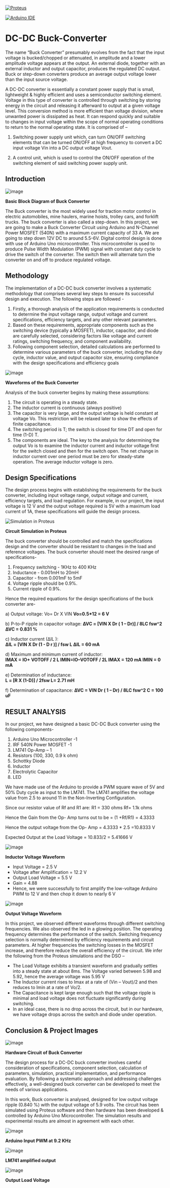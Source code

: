 <p align="center">
	
  [![Proteus](https://img.shields.io/badge/Proteus-%230079C1.svg?style=flat&logo=proteus&logoColor=white)](https://www.labcenter.com/)
	
  [![Arduino IDE](https://img.shields.io/badge/Arduino%20IDE-%2300979D.svg?style=flat&logo=arduino&logoColor=white)](https://www.arduino.cc/)
</p>

# DC-DC Buck-Converter
The name “Buck Converter” presumably evolves from the fact that the input voltage is bucked/chopped or attenuated, in amplitude and a lower amplitude voltage appears at the output. An external diode, together with an external inductor and output capacitor, produces the regulated DC output. Buck or step-down converters produce an average output voltage lower than the input source voltage. 

A DC-DC converter is essentially a constant power supply that is small, lightweight & highly efficient and uses a semiconductor switching element. Voltage in this type of converter is controlled through switching by storing energy in the circuit and releasing it afterward to output at a given voltage level. 
This conversion method is more efficient than voltage division, where unwanted power is dissipated as heat. It can respond quickly and suitable to changes in input voltage within the scope of normal operating conditions to return to the normal operating state. It is comprised of –

1.	 Switching power supply unit which, can turn ON/OFF switching elements that can be turned ON/OFF at high frequency to convert a DC input voltage Vin into a DC output voltage Vout.
	 
2.	A control unit, which is used to control the ON/OFF operation of the switching element of said switching power supply unit.

## Introduction
![image](https://github.com/user-attachments/assets/2e7f7710-cdb4-4996-8eba-17bf39216707)

**Basic Block Diagram of Buck Converter**

The Buck converter is the most widely used for traction motor control in electric automobiles, mine haulers, marine hoists, trolley cars, and forklift trucks. The buck converter is also called a step-down. In this project, we are going to make a Buck Converter Circuit using Arduino and N-Channel Power MOSFET (540N) with a maximum current capacity of 33 A. We are going to step down 12V DC to around 5.5-6V. Digital control design is done with use of Arduino Uno microcontroller. This microcontroller is used to produce Pulse Width Modulation (PWM) signal with constant duty cycle to drive the switch of the converter. The switch then will alternate turn the converter on and off to produce regulated voltage.

## Methodology 

The implementation of a DC-DC buck converter involves a systematic methodology that comprises several key steps to ensure its successful design and execution. The following steps are followed -

1.	Firstly, a thorough analysis of the application requirements is conducted to determine the input voltage range, output voltage and current specifications, efficiency targets, and any other relevant parameters. 
2.	Based on these requirements, appropriate components such as the switching device (typically a MOSFET), inductor, capacitor, and diode are carefully selected, considering factors like voltage and current ratings, switching frequency, and component availability. 
3.	Following component selection, detailed calculations are performed to determine various parameters of the buck converter, including the duty cycle, inductor value, and output capacitor size, ensuring compliance with the design specifications and efficiency goals

![image](https://github.com/user-attachments/assets/f1df633c-07cc-4f9e-ac54-71845b35eaf9)

**Waveforms of the Buck Converter**

Analysis of the buck converter begins by making these assumptions:
1.	The circuit is operating in a steady state. 
2.	The inductor current is continuous (always positive)
3.	The capacitor is very large, and the output voltage is held constant at voltage Vo. This restriction will be relaxed later to show the effects of finite capacitance.
4.	The switching period is T; the switch is closed for time DT and open for time (1-D) T. 
5.	The components are ideal. The key to the analysis for determining the output Vo is to examine the inductor current and inductor voltage first for the switch closed and then for the switch open. The net change in inductor current over one period must be zero for steady-state operation. The average inductor voltage is zero.

## Design Specifications
The design process begins with establishing the requirements for the buck converter, including input voltage range, output voltage and current, efficiency targets, and load regulation. For example, in our project, the input voltage is 12 V and the output voltage required is 5V with a maximum load current of 1A, these specifications will guide the design process.

![Simulation in Proteus](https://github.com/user-attachments/assets/a8630a2d-694a-4d1d-88eb-cbc7dda3ada6)

**Circuit Simulation in Proteus**

The buck converter should be controlled and match the specifications design and the converter should be resistant to changes in the load and reference voltages. The buck converter should meet the desired range of specifications-

1.	Frequency switching - 1KHz to 400 KHz 
2.	Inductance - 0.001mH to 20mH 
3.	Capacitor - from 0.001mF to 5mF
4.	Voltage ripple should be 0.9%. 
5.	Current ripple of 0.9%.

Hence the required equations for the design specifications of the buck converter are-

a)	Output voltage:	 Vo= Dr X VIN
			  **Vo=0.5*12 = 6 V**

b)	P-to-P ripple in capacitor voltage:	
			**∆VC = [VIN X Dr ( 1 – Dr)] / 8LC fsw^2
			∆VC = 0.831 %**

c)	Inductor current (∆IL ): 	
			**∆IL = [VIN X Dr (1 - D r )] / fsw L 
			∆IL = 60 mA**

d)	Maximum and minimum current of inductor: 							
      **IMAX = IO+ VOTOFF / 2 L 
			IMIN=IO–VOTOFF / 2L 
			IMAX = 120 mA
			IMIN = 0 mA**

e)	Determination of inductance: 	
			**L = [R X (1-D)] / 2fsw
			L= 2.71 mH**

f)	Determination of capacitance: 
			**∆VC = VIN Dr ( 1 – Dr) / 8LC fsw^2
			C = 100 uF**

## RESULT ANALYSIS

In our project, we have designed a basic DC-DC Buck converter using the following components-
1.	Arduino Uno Microcontroller -1
2.	IRF 540N Power MOSFET -1
3.	LM741 Op-Amp – 1
4.	Resistors (100, 330, 0.9 k ohm)
5.	Schottky Diode
6.	Inductor 
7.	Electrolytic Capacitor
8.	LED

We have made use of the Arduino to provide a PWM square wave of 5V and 50% Duty cycle as input to the LM741. The LM741 amplifies the voltage value from 2.5 to around 11 in the Non-Inverting Configuration.

Since our resistor value of Rf and R1 are: R1 = 330 ohms 		Rf= 1.1k ohms

Hence the Gain from the Op- Amp turns out to be = (1 +Rf/R1) = 4.3333

Hence the output voltage from the Op- Amp = 4.3333 * 2.5 =10.8333 V

Expected Output at the Load Voltage = 10.833/2 = 5.41666 V

![image](https://github.com/user-attachments/assets/1a263f78-14ba-4960-a30e-82355a457d98)

**Inductor Voltage Waveform**

- Input Voltage = 2.5 V
- Voltage after Amplification = 12.2 V
- Output Load Voltage = 5.5 V
- Gain = 4.88
- Hence, we were successfully to first amplify the low-voltage Arduino PWM to 12 V and then chop it down to nearly 6 V

![image](https://github.com/user-attachments/assets/6f3971f8-24cf-4150-8149-136f9cdcce26)

**Output Voltage Waveform**

In this project, we observed different waveforms through different switching frequencies. We also observed the led in a glowing position. The operating frequency determines the performance of the switch.
Switching frequency selection is normally determined by efficiency requirements and circuit parameters. At higher frequencies the switching losses in the MOSFET increase, and therefore reduce the overall efficiency of the circuit.
We infer the following from the Proteus simulations and the DSO –
- The Load Voltage exhibits a transient waveform and gradually settles into a steady state at about 8ms. The Voltage varied between 5.98 and 5.92, hence the average voltage was 5.95 V
- The Inductor current rises to Imax at a rate of (Vin – Vout)/2 and then reduces to Imin at a rate of Vo/2.
- The Capacitance is kept large enough such that the voltage ripple is minimal and load voltage does not fluctuate significantly during switching.
- In an ideal case, there is no drop across the circuit, but in our hardware, we have voltage drops across the switch and diode under operation.

## Conclusion & Project Images
![image](https://github.com/user-attachments/assets/7c211465-1363-489e-90f1-05210c275138)

**Hardware Circuit of Buck Converter**

The design process for a DC-DC buck converter involves careful consideration of specifications, component selection, calculation of parameters, simulation, practical implementation, and performance evaluation.
By following a systematic approach and addressing challenges effectively, a well-designed buck converter can be developed to meet the needs of various applications. 

In this work, Buck converter is analysed, designed for low output voltage ripple (0.840 %) with the output voltage of 5.9 volts. The circuit has been simulated using Proteus software and then hardware has been developed & controlled by Arduino Uno Microcontroller. The simulation results and experimental results are almost in agreement with each other.

![image](https://github.com/user-attachments/assets/1972b71d-bc6a-48bb-8382-8dffde6fd8b8)

**Arduino Input PWM at 9.2 KHz**

![image](https://github.com/user-attachments/assets/bc91fd10-2575-401f-8c01-893e9a56366d)

**LM741 amplified output**

![image](https://github.com/user-attachments/assets/14c3d86d-272f-4d84-9f7e-333ccd2a7fd6)

**Output Load Voltage**


